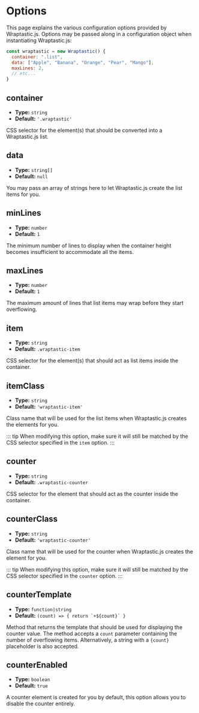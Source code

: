 # Options

This page explains the various configuration options provided by Wraptastic.js.
Options may be passed along in a configuration object when instantiating
Wraptastic.js:

```js
const wraptastic = new Wraptastic() {
  container: ".list",
  data: ["Apple", "Banana", "Orange", "Pear", "Mango"],
  maxLines: 2,
  // etc...
}
```

## container

- **Type:** `string`
- **Default:** `'.wraptastic'`

CSS selector for the element(s) that should be converted into a Wraptastic.js
list.

## data

- **Type:** `string[]`
- **Default:** `null`

You may pass an array of strings here to let Wraptastic.js create the list items
for you.

## minLines

- **Type:** `number`
- **Default:** `1`

The minimum number of lines to display when the container height becomes insufficient to accommodate all the items.

## maxLines

- **Type:** `number`
- **Default:** `1`

The maximum amount of lines that list items may wrap before they start overflowing.

## item

- **Type:** `string`
- **Default:** `.wraptastic-item`

CSS selector for the element(s) that should act as list items inside the
container.

## itemClass

- **Type:** `string`
- **Default:** `'wraptastic-item'`

Class name that will be used for the list items when Wraptastic.js creates
the elements for you.

::: tip
When modifying this option, make sure it will still be matched by
the CSS selector specified in the `item` option.
:::

## counter

- **Type:** `string`
- **Default:** `.wraptastic-counter`

CSS selector for the element that should act as the counter inside the
container.

## counterClass

- **Type:** `string`
- **Default:** `'wraptastic-counter'`

Class name that will be used for the counter when Wraptastic.js creates the
element for you.

::: tip
When modifying this option, make sure it will still be matched by
the CSS selector specified in the `counter` option.
:::

## counterTemplate

- **Type:** `function|string`
- **Default:** `` (count) => { return `+${count}` } ``

Method that returns the template that should be used for displaying the counter
value. The method accepts a `count` parameter containing the number of
overflowing items. Alternatively, a string with a `{count}` placeholder is also
accepted.

## counterEnabled

- **Type:** `boolean`
- **Default:** `true`

A counter element is created for you by default, this option allows you to
disable the counter entirely.
